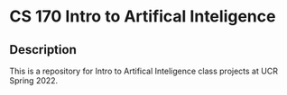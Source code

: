 # CS 170 Intro to Artifical Inteligence


## Description

This is a repository for Intro to Artifical Inteligence class projects at UCR Spring 2022.
